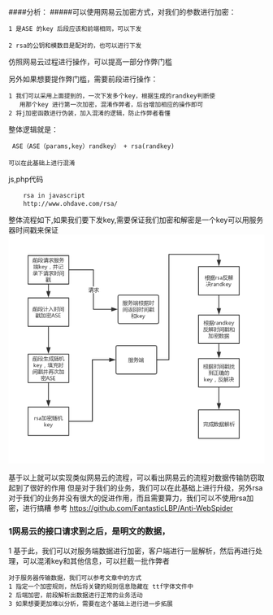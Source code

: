 ####分析：
#####可以使用网易云加密方式，对我们的参数进行加密：

    1 是ASE 的key 后段应该和前端相同，可以下发

    2 rsa的公钥和模数目是配对的，也可以进行下发



仿照网易云过程进行操作，可以提高一部分作弊门槛

另外如果想要提作弊门槛，需要前段进行操作：

    1 我们可以采用上面提到的，一次下发多个key，根据生成的randkey判断使
       用那个key 进行第一次加密，混淆作弊者，后台增加相应的操作即可
    2 将j加密函数进行伪装，加入混淆的逻辑，防止作弊者看懂

 整体逻辑就是：

     ASE（ASE（params,key）randkey） + rsa(randkey)

    可以在此基础上进行混淆
js,php代码
    
        rsa in javascript
        http://www.ohdave.com/rsa/
整体流程如下,如果我们要下发key,需要保证我们加密和解密是一个key可以用服务器时间戳来保证
![PNG](../images/process.png)


基于以上就可以实现类似网易云的流程，可以看出网易云的流程对数据传输防窃取起到了很好的作用
但是对于我们的业务，我们可以在此基础上进行升级，另外rsa对于我们的业务并没有很大的促进作用，而且需要算力，我们可以不使用rsa加密，进行搞糟
    参考 https://github.com/FantasticLBP/Anti-WebSpider 
### 1网易云的接口请求到之后，是明文的数据，
 1 基于此，我们可以对服务端数据进行加密，客户端进行一层解析，然后再进行处理，可以混淆key和其他信息，可以拦截一批作弊者
 
    对于服务器传输数据，我们可以参考文章中的方式 
    1 指定一个加密规则，然后将关键的规则信息隐藏在 ttf字体文件中
    2 后端加密，前段解析出数据进行正常的业务活动
    3 如果想要更加难以分析，需要在这个基础上进行进一步拓展




